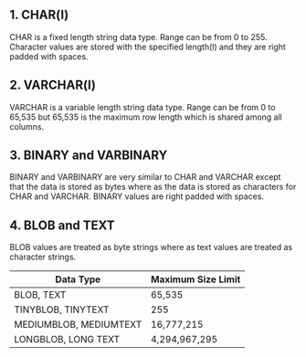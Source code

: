 
## 1. CHAR(l)
CHAR is a fixed length string data type. Range can be from 0 to 255. Character values are stored with the specified length(l) and they are right padded with spaces.
## 2. VARCHAR(l)
VARCHAR is a variable length string data type. Range can be from 0 to 65,535 but 65,535 is the maximum row length which is shared among all columns. 
## 3. BINARY and VARBINARY 
BINARY and VARBINARY are very similar to CHAR and VARCHAR except that the data is stored as bytes where as the data is stored as characters for CHAR and VARCHAR. BINARY values are right padded with spaces. 

## 4. BLOB and TEXT 
BLOB values are treated as byte strings where as text values are treated as character strings.

| Data Type | Maximum Size Limit |
| --------- | ------------------ |
| BLOB, TEXT | 65,535 |
| TINYBLOB, TINYTEXT | 255 |
| MEDIUMBLOB, MEDIUMTEXT | 16,777,215 |
| LONGBLOB, LONG TEXT | 4,294,967,295 |

